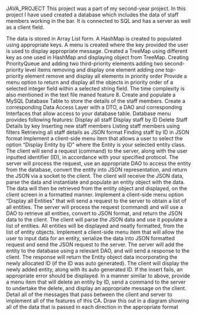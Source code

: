 JAVA_PROJECT
This project was a part of my second-year project. In this project I have used created a database which includes the data of staff members working in the bar. It is connected to SQL and has a server as well as a client field.

The data is stored in Array List form. A HashMap is created to populated using appropriate keys.
A menu is created where the key provided the user is used to display appropriate message.
Created a TreeMap using different key as one used in HashMap and displaying object from TreeMap.
Creating PriorityQueue and
adding two third-priority elements
adding two second-priority level items
removing and display one element
adding one top-priority element
remove and display all elements in priority order
Provide a menu option to return and display all the objects in priority order of a selected integer field within a selected string field. The time complexity is also mentioned in the text file maned feature 8.
Create and populate a MySQL Database Table to store the details of the staff members. Create a corresponding Data Access Layer with a DTO, a DAO and corresponding Interfaces that allow access to your database table.
Database menu provides following features:
Display all staff
Display staff by ID
Delete Staff Details by key
Inserting new staff members
Listing staff members using filters
Retrieving all staff details as JSON format
Finding staff by ID in JSON format
Implement a client-side menu item that allows a user to select the option “Display Entity by ID” where the Entity is your selected entity class. The client will send a request (command) to the server, along with the user inputted identifier (ID), in accordance with your specified protocol. The server will process the request, use an appropriate DAO to access the entity from the database, convert the entity into JSON representation, and return the JSON via a socket to the client. The client will receive the JSON data, parse the data and instantiate and populate an entity object with the data. The data will then be retrieved from the entity object and displayed, on the client screen in a formatted manner.
Implement a client-side menu option “Display all Entities” that will send a request to the server to obtain a list of all entities. The server will process the request (command) and will use a DAO to retrieve all entities, convert to JSON format, and return the JSON data to the client. The client will parse the JSON data and use it populate a list of entities. All entities will be displayed and neatly formatted, from the list of entity objects.
Implement a client-side menu item that will allow the user to input data for an entity, serialize the data into JSON formatted request and send the JSON request to the server. The server will add the entity to the database using a relevant DAO, and will send a response to the client. The response will return the Entity object data incorporating the newly allocated ID (if the ID was auto generated). The client will display the newly added entity, along with its auto generated ID. If the insert fails, an appropriate error should be displayed.
In a manner similar to above, provide a menu item that will delete an entity by ID, send a command to the server to undertake the delete, and display an appropriate message on the client.
Detail all of the messages that pass between the client and server to implement all of the features of this CA. Draw this out in a diagram showing all of the data that is passed in each direction in the appropriate format
